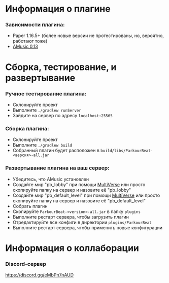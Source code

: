 # Информация о плагине

### Зависимости плагина:

- Paper 1.16.5+ (более новые версии не протестированы, но, вероятно, работают тоже)
- [AMusic 0.13](https://spigotmc.org/resources/108835)

# Сборка, тестирование, и развертывание

### Ручное тестирование плагина:

- Склонируйте проект
- Выполните `./gradlew runServer`
- Зайдите на сервер по адресу `localhost:25565`

### Сборка плагина:

- Склонируйте проект
- Выполните `./gradlew build`
- Собранный плагин будет расположен в `build/libs/ParkourBeat-<версия>-all.jar`

### Развертывание плагина на ваш сервер:

- Убедитесь, что AMusic установлен
- Создайте мир "pb_lobby" при помощи [MultiVerse](https://spigotmc.org/resources/390) или просто скопируйте папку на
  сервер и назовите её "pb_lobby"
- Создайте мир "pb_default_level" при помощи [MultiVerse](https://spigotmc.org/resources/390) или просто скопируйте
  папку на сервер и назовите её "pb_default_level"
- Собрать плагин
- Скопируйте `ParkourBeat-<version>-all.jar` в папку `plugins`
- Выполните рестарт сервера, чтобы загрузить плагин
- Отредактируйте все конфиги в директории `plugins/ParkourBeat`
- Выполните рестарт сервера, чтобы применить новые конфигурации

# Информация о коллаборации

### Discord-сервер
https://discord.gg/eMbPn7nAUD

